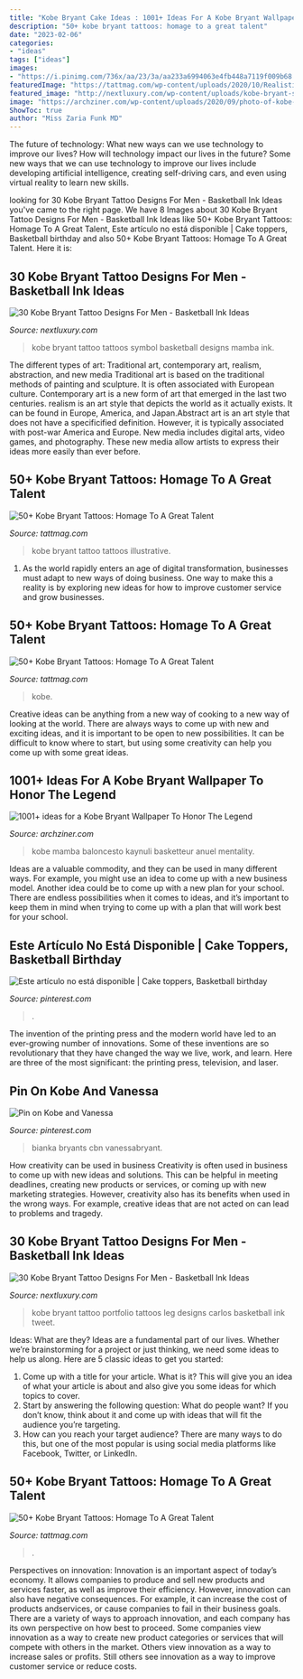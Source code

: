 ```yaml
---
title: "Kobe Bryant Cake Ideas : 1001+ Ideas For A Kobe Bryant Wallpaper To Honor The Legend"
description: "50+ kobe bryant tattoos: homage to a great talent"
date: "2023-02-06"
categories:
- "ideas"
tags: ["ideas"]
images:
- "https://i.pinimg.com/736x/aa/23/3a/aa233a6994063e4fb448a7119f009b68.jpg"
featuredImage: "https://tattmag.com/wp-content/uploads/2020/10/Realistic-Kobe-Bryant-Tattoo-1.jpg"
featured_image: "http://nextluxury.com/wp-content/uploads/kobe-bryant-symbol-back-of-leg-tattoos-for-gentlemen.jpg"
image: "https://archziner.com/wp-content/uploads/2020/09/photo-of-kobe-during-the-finals-holding-the-nba-championship-trophy-and-finals-mvp-trophy-lakers-wallpaper-gray-t-shirt-and-champions-cap.jpg"
ShowToc: true
author: "Miss Zaria Funk MD"
---
```



The future of technology: What new ways can we use technology to improve our lives?
How will technology impact our lives in the future? Some new ways that we can use technology to improve our lives include developing artificial intelligence, creating self-driving cars, and even using virtual reality to learn new skills.

	

		
looking for 30 Kobe Bryant Tattoo Designs For Men - Basketball Ink Ideas you've came to the right page. We have 8 Images about 30 Kobe Bryant Tattoo Designs For Men - Basketball Ink Ideas like 50+ Kobe Bryant Tattoos: Homage To A Great Talent, Este artículo no está disponible | Cake toppers, Basketball birthday and also 50+ Kobe Bryant Tattoos: Homage To A Great Talent. Here it is:
		
    
## 30 Kobe Bryant Tattoo Designs For Men - Basketball Ink Ideas

<img loading=lazy src="http://nextluxury.com/wp-content/uploads/kobe-bryant-symbol-back-of-leg-tattoos-for-gentlemen.jpg" onerror="this.onerror=null;this.src='https://tse3.mm.bing.net/th?id=OIP.5dqmi5m8ZQEZfM_YqwY2jgHaHa&amp;pid=15.1';" alt="30 Kobe Bryant Tattoo Designs For Men - Basketball Ink Ideas">

_Source: nextluxury.com_

>kobe bryant tattoo tattoos symbol basketball designs mamba ink. 

	

The different types of art: Traditional art, contemporary art, realism, abstraction, and new media
Traditional art is based on the traditional methods of painting and sculpture. It is often associated with European culture. Contemporary art is a new form of art that emerged in the last two centuries. realism is an art style that depicts the world as it actually exists. It can be found in Europe, America, and Japan.Abstract art is an art style that does not have a specificified definition. However, it is typically associated with post-war America and Europe. New media includes digital arts, video games, and photography. These new media allow artists to express their ideas more easily than ever before.

    
## 50+ Kobe Bryant Tattoos: Homage To A Great Talent

<img loading=lazy src="https://tattmag.com/wp-content/uploads/2020/10/Illustrative-Kobe-Bryant-Tattoo-2-794x1024.jpg" onerror="this.onerror=null;this.src='https://tse4.mm.bing.net/th?id=OIP.LwKoZaovUaU92Z11Th1IigHaJj&amp;pid=15.1';" alt="50+ Kobe Bryant Tattoos: Homage To A Great Talent">

_Source: tattmag.com_

>kobe bryant tattoo tattoos illustrative. 

	

1. As the world rapidly enters an age of digital transformation, businesses must adapt to new ways of doing business. One way to make this a reality is by exploring new ideas for how to improve customer service and grow businesses.

    
## 50+ Kobe Bryant Tattoos: Homage To A Great Talent

<img loading=lazy src="https://tattmag.com/wp-content/uploads/2020/10/Black-work-Kobe-Bryant-Tattoo-3.jpg" onerror="this.onerror=null;this.src='https://tse1.mm.bing.net/th?id=OIP.xaehIH_m6xqlMnpEWHvhuQHaNU&amp;pid=15.1';" alt="50+ Kobe Bryant Tattoos: Homage To A Great Talent">

_Source: tattmag.com_

>kobe. 

	

Creative ideas can be anything from a new way of cooking to a new way of looking at the world. There are always ways to come up with new and exciting ideas, and it is important to be open to new possibilities. It can be difficult to know where to start, but using some creativity can help you come up with some great ideas.

    
## 1001+ Ideas For A Kobe Bryant Wallpaper To Honor The Legend

<img loading=lazy src="https://archziner.com/wp-content/uploads/2020/09/photo-of-kobe-during-the-finals-holding-the-nba-championship-trophy-and-finals-mvp-trophy-lakers-wallpaper-gray-t-shirt-and-champions-cap.jpg" onerror="this.onerror=null;this.src='https://tse1.mm.bing.net/th?id=OIP.iOLJC3piFK-YELvJ9f4GzAHaNK&amp;pid=15.1';" alt="1001+ ideas for a Kobe Bryant Wallpaper To Honor The Legend">

_Source: archziner.com_

>kobe mamba baloncesto kaynuli basketteur anuel mentality. 

	

Ideas are a valuable commodity, and they can be used in many different ways. For example, you might use an idea to come up with a new business model. Another idea could be to come up with a new plan for your school. There are endless possibilities when it comes to ideas, and it’s important to keep them in mind when trying to come up with a plan that will work best for your school.

    
## Este Artículo No Está Disponible | Cake Toppers, Basketball Birthday

<img loading=lazy src="https://i.pinimg.com/736x/aa/23/3a/aa233a6994063e4fb448a7119f009b68.jpg" onerror="this.onerror=null;this.src='https://tse1.mm.bing.net/th?id=OIP.svwHFfzNmno6ACOq-06M6wHaJl&amp;pid=15.1';" alt="Este artículo no está disponible | Cake toppers, Basketball birthday">

_Source: pinterest.com_

>. 

	

The invention of the printing press and the modern world have led to an ever-growing number of innovations. Some of these inventions are so revolutionary that they have changed the way we live, work, and learn. Here are three of the most significant: the printing press, television, and laser.

    
## Pin On Kobe And Vanessa

<img loading=lazy src="https://i.pinimg.com/736x/b4/46/33/b44633e1c7635f1ee5ae7f1402917496.jpg" onerror="this.onerror=null;this.src='https://tse2.mm.bing.net/th?id=OIP.Cux_6Iq0M8y7lWVj4g_NmQHaLk&amp;pid=15.1';" alt="Pin on Kobe and Vanessa">

_Source: pinterest.com_

>bianka bryants cbn vanessabryant. 

	

How creativity can be used in business
Creativity is often used in business to come up with new ideas and solutions. This can be helpful in meeting deadlines, creating new products or services, or coming up with new marketing strategies. However, creativity also has its benefits when used in the wrong ways. For example, creative ideas that are not acted on can lead to problems and tragedy.

    
## 30 Kobe Bryant Tattoo Designs For Men - Basketball Ink Ideas

<img loading=lazy src="http://nextluxury.com/wp-content/uploads/leg-kobe-bryant-male-tattoos.jpg" onerror="this.onerror=null;this.src='https://tse4.mm.bing.net/th?id=OIP.dXRM0vSvyrXQX0Qnn_VkmgAAAA&amp;pid=15.1';" alt="30 Kobe Bryant Tattoo Designs For Men - Basketball Ink Ideas">

_Source: nextluxury.com_

>kobe bryant tattoo portfolio tattoos leg designs carlos basketball ink tweet. 

	

Ideas: What are they?
Ideas are a fundamental part of our lives. Whether we’re brainstorming for a project or just thinking, we need some ideas to help us along. Here are 5 classic ideas to get you started:
1. Come up with a title for your article. What is it? This will give you an idea of what your article is about and also give you some ideas for which topics to cover.
2. Start by answering the following question: What do people want? If you don’t know, think about it and come up with ideas that will fit the audience you’re targeting. 
3. How can you reach your target audience? There are many ways to do this, but one of the most popular is using social media platforms like Facebook, Twitter, or LinkedIn.

    
## 50+ Kobe Bryant Tattoos: Homage To A Great Talent

<img loading=lazy src="https://tattmag.com/wp-content/uploads/2020/10/Realistic-Kobe-Bryant-Tattoo-1.jpg" onerror="this.onerror=null;this.src='https://tse1.mm.bing.net/th?id=OIP.qQ35fPn_5s7kW8yGJtSE9AHaOF&amp;pid=15.1';" alt="50+ Kobe Bryant Tattoos: Homage To A Great Talent">

_Source: tattmag.com_

>. 

	

Perspectives on innovation:
Innovation is an important aspect of today’s economy. It allows companies to produce and sell new products and services faster, as well as improve their efficiency. However, innovation can also have negative consequences. For example, it can increase the cost of products andservices, or cause companies to fail in their business goals. There are a variety of ways to approach innovation, and each company has its own perspective on how best to proceed. Some companies view innovation as a way to create new product categories or services that will compete with others in the market. Others view innovation as a way to increase sales or profits. Still others see innovation as a way to improve customer service or reduce costs.

